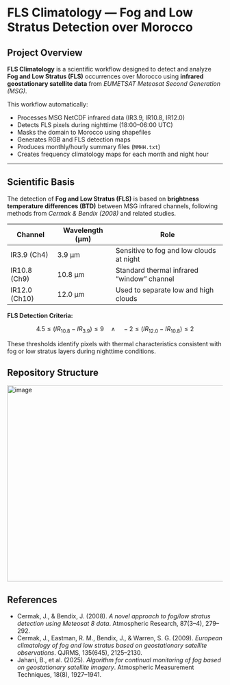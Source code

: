 # FLS Climatology — Fog and Low Stratus Detection over Morocco

## Project Overview
**FLS Climatology** is a scientific workflow designed to detect and analyze **Fog and Low Stratus (FLS)** occurrences over Morocco using **infrared geostationary satellite data** from *EUMETSAT Meteosat Second Generation (MSG)*.

This workflow automatically:
- Processes MSG NetCDF infrared data (IR3.9, IR10.8, IR12.0)  
- Detects FLS pixels during nighttime (18:00–06:00 UTC)  
- Masks the domain to Morocco using shapefiles  
- Generates RGB and FLS detection maps  
- Produces monthly/hourly summary files (`MMHH.txt`)  
- Creates frequency climatology maps for each month and night hour  

---

## Scientific Basis
The detection of **Fog and Low Stratus (FLS)** is based on **brightness temperature differences (BTD)** between MSG infrared channels, following methods from *Cermak & Bendix (2008)* and related studies.

| Channel | Wavelength (µm) | Role |
|----------|------------------|------|
| IR3.9 (Ch4) | 3.9 µm | Sensitive to fog and low clouds at night |
| IR10.8 (Ch9) | 10.8 µm | Standard thermal infrared “window” channel |
| IR12.0 (Ch10) | 12.0 µm | Used to separate low and high clouds |

**FLS Detection Criteria:**

$$
4.5 \le (IR_{10.8} - IR_{3.9}) \le 9 \quad \land \quad -2 \le (IR_{12.0} - IR_{10.8}) \le 2
$$

These thresholds identify pixels with thermal characteristics consistent with fog or low stratus layers during nighttime conditions.

## Repository Structure


<img width="790" height="457" alt="image" src="https://github.com/user-attachments/assets/c317f9df-7dbf-4de2-944e-608a6df648c1" />




## References
- Cermak, J., & Bendix, J. (2008). *A novel approach to fog/low stratus detection using Meteosat 8 data*. Atmospheric Research, 87(3–4), 279–292.  
- Cermak, J., Eastman, R. M., Bendix, J., & Warren, S. G. (2009). *European climatology of fog and low stratus based on geostationary satellite observations*. QJRMS, 135(645), 2125–2130.  
- Jahani, B., et al. (2025). *Algorithm for continual monitoring of fog based on geostationary satellite imagery*. Atmospheric Measurement Techniques, 18(8), 1927–1941.



